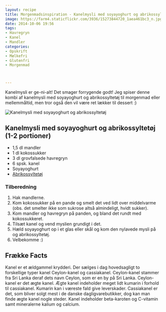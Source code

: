 ```yaml
---
layout: recipe
title: Morgenmadsinspiration - Kanelmysli med soyayoghurt og abrikossyltetøj
image: https://farm4.staticflickr.com/3936/15273844720_1aea461bc3_n.jpg
date: 2014-10-06 19:56
tags:
- Havregryn
- Kanel
- Mandler
categories:
- Opskrift
- Mælkefri
- Glutenfri
- Morgenmad



---
```

Kanelmysli er ge-ni-alt! Det smager forrygende godt! Jeg spiser denne kombi af kanelmysli med soyayoghurt og abrikossyltetøj til morgenmad eller mellemmåltid, men tror også den vil være ret lækker til dessert :)


![Kanelmysli med soyayoghurt og abrikossyltetøj](https://farm4.staticflickr.com/3936/15273844720_1aea461bc3_z.jpg) 


## Kanelmysli med soyayoghurt og abrikossyltetøj (1-2 portioner)
- 1,5 dl mandler
- 1 dl kokossukker
- 3 dl grovfalsede havregryn
- 6 spsk. kanel
- Soyayoghurt
- [Abrikossyltetøj](http://www.urtekram.dk/produkter/foedevarer/smoerb,marmelad/rigoni-abrikosmarmelade-oeko-250-g)






### Tilberedning
1. Hak mandlerne.
2. Kom kokossukker på en pande og smelt det ved lidt over middelvarme (obs. det smelter ikke som sukrose altså almindeligt, hvidt sukker).
3. Kom mandler og havregryn på panden, og bland det rundt med kokossukkeret.
4. Tilsæt kanel og vend myslien grundigt i det.
5. Hæld soyayoghurt op i et glas eller skål og kom den nylavede mysli på og abrikossyltetøj.
6. Velbekomme :)








## Frække Facts
Kanel er et ældgammel krydderi. Der sælges i dag hovedsagligt to forskellige typer kanel Ceylon-kanel og cassiakanel. Ceylon-kanel stammer fra Sri Lanka deraf dets navn Ceylon, som er en by på Sri Lanka. Ceylon-kanel er det ægte kanel. Ægte kanel indeholder meget lidt kumarin i forhold til cassiakanel. Kumarin kan i væreste fald give leverskader. Cassiakanel er det, som bliver solgt mest i de danske dagligvarebutikker, dog kan man finde ægte kanel nogle steder. Kanel indeholder beta-karoten og C-vitamin samt mineralerne kalium og calcium.



